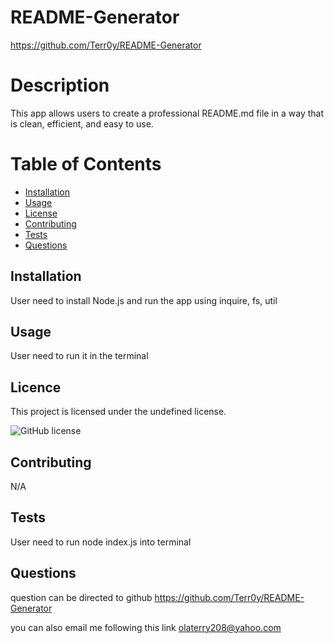 # README-Generator

https://github.com/Terr0y/README-Generator

# Description

This app allows users to create a professional README.md file in a way that is clean, efficient, and easy to use.

# Table of Contents

* [Installation](#installation)
* [Usage](#usage)
* [License](#license)
* [Contributing](#contributing)
* [Tests](#tests)
* [Questions](#questions)

## Installation

User need to install Node.js and run the app using inquire, fs, util

## Usage

User need to run it in the terminal

## Licence

This project is licensed under the undefined license.

![GitHub license](https://img.shields.io/badge/license-MIT-blue.svg)

## Contributing

N/A

## Tests

User need to run node index.js into terminal

## Questions

question can be directed to github https://github.com/Terr0y/README-Generator

you can also email me following this link olaterry208@yahoo.com